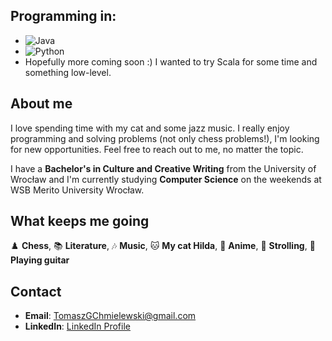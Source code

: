 ## Programming in:
- ![Java](https://img.shields.io/badge/Java-orange?logo=openjdk&logoColor=white)
- ![Python](https://img.shields.io/badge/Python-blue?logo=python&logoColor=white)
- Hopefully more coming soon :) I wanted to try Scala for some time and something low-level.


## About me
I love spending time with my cat and some jazz music. I really enjoy programming and solving problems (not only chess problems!), I'm looking for new opportunities. Feel free to reach out to me, no matter the topic.

I have a **Bachelor's in Culture and Creative Writing** from the University of Wrocław and I'm currently studying **Computer Science** on the weekends at WSB Merito University Wrocław.

## What keeps me going
♟️ **Chess**, 📚 **Literature**, 🎶 **Music**, 🐱 **My cat Hilda**, 🎥 **Anime**, 🚶 **Strolling**, 🎸 **Playing guitar**

## Contact
- **Email**: [TomaszGChmielewski@gmail.com](mailto:TomaszGChmielewski@gmail.com)
- **LinkedIn**: [LinkedIn Profile](https://www.linkedin.com/in/tomasz-chmielewski-345b011b0)
